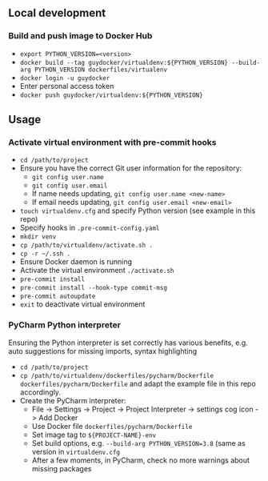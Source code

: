## Local development

### Build and push image to Docker Hub

- `export PYTHON_VERSION=<version>`
- `docker build --tag guydocker/virtualdenv:${PYTHON_VERSION} --build-arg PYTHON_VERSION dockerfiles/virtualenv`
- `docker login -u guydocker`
- Enter personal access token
- `docker push guydocker/virtualdenv:${PYTHON_VERSION}`

## Usage

### Activate virtual environment with pre-commit hooks

- `cd /path/to/project`
- Ensure you have the correct Git user information for the repository:
  - `git config user.name`
  - `git config user.email`
  - If name needs updating, `git config user.name <new-name>`
  - If email needs updating, `git config user.email <new-email>`
- `touch virtualdenv.cfg` and specify Python version (see example in this repo)
- Specify hooks in `.pre-commit-config.yaml`
- `mkdir venv`
- `cp /path/to/virtualdenv/activate.sh .`
- `cp -r ~/.ssh .`
- Ensure Docker daemon is running
- Activate the virtual environment `./activate.sh`
- `pre-commit install`
- `pre-commit install --hook-type commit-msg`
- `pre-commit autoupdate`
- `exit` to deactivate virtual environment

### PyCharm Python interpreter

Ensuring the Python interpreter is set correctly has various benefits, e.g.
auto suggestions for missing imports, syntax highlighting

- `cd /path/to/project`
- `cp /path/to/virtualdenv/dockerfiles/pycharm/Dockerfile dockerfiles/pycharm/Dockerfile` and adapt the example file in this repo accordingly.
- Create the PyCharm interpreter:
  - File -> Settings -> Project -> Project Interpreter -> settings cog icon -> Add Docker
  - Use Docker file `dockerfiles/pycharm/Dockerfile`
  - Set image tag to `${PROJECT-NAME}-env`
  - Set build options, e.g. `--build-arg PYTHON_VERSION=3.8` (same as version in `virtualdenv.cfg`
  - After a few moments, in PyCharm, check no more warnings about missing packages